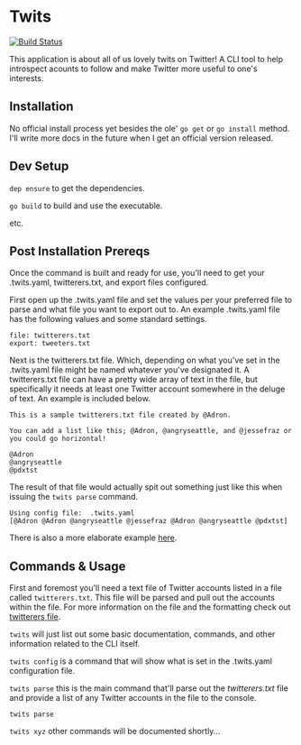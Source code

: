 # Twits

[![Build Status](https://travis-ci.org/Adron/Twitz.svg?branch=master)](https://travis-ci.org/Adron/Twitz)

This application is about all of us lovely twits on Twitter! A CLI tool to help introspect acounts to follow and make Twitter more useful to one's interests.

## Installation

No official install process yet besides the ole' `go get` or `go install` method. I'll write more docs in the future when I get an official version released.

## Dev Setup

`dep ensure` to get the dependencies.

`go build` to build and use the executable.

etc.

## Post Installation Prereqs

Once the command is built and ready for use, you'll need to get your .twits.yaml, twitterers.txt, and export files configured.

First open up the .twits.yaml file and set the values per your preferred file to parse and what file you want to export out to. An example .twits.yaml file has the following values and some standard settings.

```
file: twitterers.txt
export: tweeters.txt
```

Next is the twitterers.txt file. Which, depending on what you've set in the .twits.yaml file might be named whatever you've designated it. A twitterers.txt file can have a pretty wide array of text in the file, but specifically it needs at least one Twitter account somewhere in the deluge of text. An example is included below.

```
This is a sample twitterers.txt file created by @Adron.

You can add a list like this; @Adron, @angryseattle, and @jessefraz or you could go horizontal!

@Adron
@angryseattle
@pdxtst
```

The result of that file would actually spit out something just like this when issuing the `twits parse` command.

```
Using config file:  .twits.yaml
[@Adron @Adron @angryseattle @jessefraz @Adron @angryseattle @pdxtst]
```

There is also a more elaborate example [here](twitterers.txt).

## Commands & Usage

First and foremost you'll need a text file of Twitter accounts listed in a file called `twitterers.txt`. This file will be parsed and pull out the accounts within the file. For more information on the file and the formatting check out [twitterers file](twitterers-file.md).

`twits` will just list out some basic documentation, commands, and other information related to the CLI itself.

`twits config` is a command that will show what is set in the .twits.yaml configuration file.

`twits parse` this is the main command that'll parse out the *twitterers.txt* file and provide a list of any Twitter accounts in the file to the console.

`twits parse`

`twits xyz` other commands will be documented shortly...  
